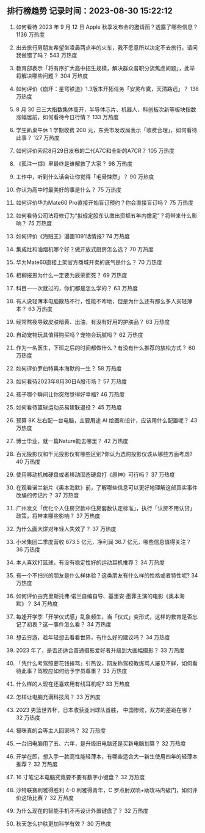 
## 排行榜趋势 记录时间：2023-08-30 15:22:12
  
  1. 如何看待 2023 年 9 月 12 日 Apple 秋季发布会的邀请函？透露了哪些信息？ 1136 万热度
    
  2. 出去旅行男朋友希望坐凌晨两点半的火车，我不愿意所以决定不去旅行，请问我做错了吗？ 543 万热度
    
  3. 教育部表示「将有序扩大高中招生规模，解决群众普职分流焦虑问题」，此举将解决哪些问题？ 304 万热度
    
  4. 如何评价《崩坏：星穹铁道》1.3版本开拓任务「安灵布奠，天清路远」？ 138 万热度
    
  5. 8 月 30 日三大指数集体高开，半导体芯片、机器人、科创板次新等板块指数涨幅居前，如何看待今日行情？ 133 万热度
    
  6. 学生趴桌午休 1 学期收费 200 元，东莞市发改局表示「收费合理」，如何看待此事？ 127 万热度
    
  7. 如何评价索尼8月29日发布的二代A7C和全新的A7CR？ 105 万热度
    
  8. 《孤注一掷》里最终是谁解救了大家？ 98 万热度
    
  9. 工作中，听到什么话会让你觉得「毛骨悚然」？ 90 万热度
    
  10. 你认为高中时最美好的事是什么？ 75 万热度
    
  11. 如何评价华为Mate60 Pro直接开始盲订预约？你会直接盲订吗？ 75 万热度
    
  12. 如何看待公司法将修订为“拟规定股东认缴出资额五年内缴足”？将带来什么影响？ 75 万热度
    
  13. 如何评价《海贼王》漫画1091话情报? 74 万热度
    
  14. 集成灶和油烟机哪个好？做开放式厨房怎么选？ 70 万热度
    
  15. 华为Mate60直接上架官方商城开卖的底气是什么？ 70 万热度
    
  16. 相柳报恩为什么一定要为辰荣而死？ 69 万热度
    
  17. 科目一一次就过的，你们都是怎么学的？ 63 万热度
    
  18. 有人说轻薄本电脑散热不行，性能不咋地，但是为什么还有那么多人买轻薄本？ 63 万热度
    
  19. 经常熬夜导致皮肤暗黄、出油，有没有好用的护肤品？ 63 万热度
    
  20. 自动宠物玩具值得购买吗？宠物会玩腻吗？ 62 万热度
    
  21. 作为一名医生，下班之后的时间都做什么？有没有什么推荐的放松方式？ 60 万热度
    
  22. 如何评价罗伯特奥本海默的一生？ 58 万热度
    
  23. 如何看待2023年8月30日A股市场？ 57 万热度
    
  24. 孩子哪个瞬间让你突然觉得好幸福? 46 万热度
    
  25. 如何看待篮球运动员易建联退役？ 45 万热度
    
  26. 预算 8K 左右配一台电脑，主要用途 AI 绘画和设计，应该用什么配置呢？ 43 万热度
    
  27. 博士毕业，就一篇Nature能去哪里？ 42 万热度
    
  28. 百元投影仪和千元投影仪有哪些区别?你认为选购投影仪该从哪些方面考虑? 40 万热度
    
  29. 使用移动机械硬盘或者移动固态硬盘打《原神》可行吗？ 37 万热度
    
  30. 在观看诺兰新片《奥本海默》前，了解哪些信息可以更好地理解这部真实事件改编的传记片？ 37 万热度
    
  31. 广州发文「优化个人住房贷款中住房套数认定标准」，执行「认房不用认贷」政策，将带来哪些影响？ 37 万热度
    
  32. 为什么画大饼对年轻人失效了？ 37 万热度
    
  33. 小米集团二季度营收 673.5 亿元，净利润 36.7 亿元，哪些信息值得关注？ 36 万热度
    
  34. 本人喜欢打篮球，有没有稳定性好的运动耳机推荐？ 34 万热度
    
  35. 有一个不扫兴的朋友是什么样体验？这类朋友有什么样的性格或者特性呢? 34 万热度
    
  36. 如何评价由克里斯托弗·诺兰自编自导、基里安·墨菲主演的电影《奥本海默》？ 34 万热度
    
  37. 每逢开学季「开学仪式感」乱象频生，当「仪式」变形式，这样的教育是否忘记了初衷？这一事件怎么看？ 34 万热度
    
  38. 想去穷游，趁年轻想去看看世界，有什么好的建议吗？ 34 万热度
    
  39. 2023 年了，是否还适合普通摄影爱好者升级到大画幅摄影？ 33 万热度
    
  40. 「凭什么考驾照要花钱挨骂」引热议，网友称驾校教练骂人屡见不鲜，如何看待此事？驾校应如何给予学员尊重？ 33 万热度
    
  41. 什么样的人现在还喜欢用有线耳机呢? 33 万热度
    
  42. 怎样让电脑充满科技风？ 33 万热度
    
  43. 2023 男篮世界杯，日本收获亚洲球队首胜， 中国惨败，双方的差距在哪？ 32 万热度
    
  44. 猫咪真的会等主人回家吗？ 32 万热度
    
  45. 一台旧电脑用了五、六年，是升级旧电脑还是买新电脑划算？ 32 万热度
    
  46. 开学在即，想入手一款高性能轻薄本，有哪些适合大一新生使用四年的轻薄本推荐？ 32 万热度
    
  47. 16 寸笔记本电脑究竟要不要有数字小键盘？ 32 万热度
    
  48. 沙特联赛利雅得胜利 4-0 利雅得青年，C 罗点射双响+助攻马内破门，如何评价这场比赛？ 32 万热度
    
  49. 为什么现在的智能手机不再设计外置键盘了？ 32 万热度
    
  50. 秋天怎么护肤更加科学有效？ 30 万热度
    
